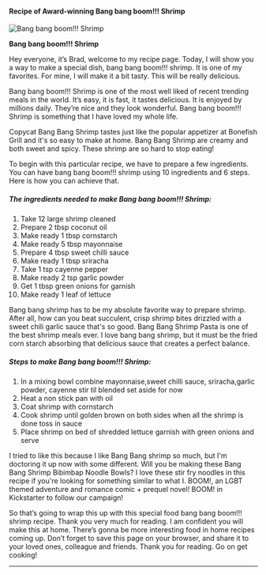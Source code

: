             

#### Recipe of Award-winning Bang bang boom!!! Shrimp

![Bang bang boom!!! Shrimp](https://img-global.cpcdn.com/recipes/4802593198964736/751x532cq70/bang-bang-boom-shrimp-recipe-main-photo.jpg)

**Bang bang boom!!! Shrimp**

Hey everyone, it’s Brad, welcome to my recipe page. Today, I will show you a way to make a special dish, bang bang boom!!! shrimp. It is one of my favorites. For mine, I will make it a bit tasty. This will be really delicious.

Bang bang boom!!! Shrimp is one of the most well liked of recent trending meals in the world. It’s easy, it is fast, it tastes delicious. It is enjoyed by millions daily. They’re nice and they look wonderful. Bang bang boom!!! Shrimp is something that I have loved my whole life.

Copycat Bang Bang Shrimp tastes just like the popular appetizer at Bonefish Grill and it's so easy to make at home. Bang Bang Shrimp are creamy and both sweet and spicy. These shrimp are so hard to stop eating!

To begin with this particular recipe, we have to prepare a few ingredients. You can have bang bang boom!!! shrimp using 10 ingredients and 6 steps. Here is how you can achieve that.

##### The ingredients needed to make Bang bang boom!!! Shrimp:

1.  Take 12 large shrimp cleaned
2.  Prepare 2 tbsp coconut oil
3.  Make ready 1 tbsp cornstarch
4.  Make ready 5 tbsp mayonnaise
5.  Prepare 4 tbsp sweet chilli sauce
6.  Make ready 1 tbsp sriracha
7.  Take 1 tsp cayenne pepper
8.  Make ready 2 tsp garlic powder
9.  Get 1 tbsp green onions for garnish
10.  Make ready 1 leaf of lettuce

Bang bang shrimp has to be my absolute favorite way to prepare shrimp. After all, how can you beat succulent, crisp shrimp bites drizzled with a sweet chili garlic sauce that's so good. Bang Bang Shrimp Pasta is one of the best shrimp meals ever. I love bang bang shrimp, but it must be the fried corn starch absorbing that delicious sauce that creates a perfect balance.

##### Steps to make Bang bang boom!!! Shrimp:

1.  In a mixing bowl combine mayonnaise,sweet chilli sauce, sriracha,garlic powder, cayenne stir til blended set aside for now
2.  Heat a non stick pan with oil
3.  Coat shrimp with cornstarch
4.  Cook shrimp until golden brown on both sides when all the shrimp is done toss in sauce
5.  Place shrimp on bed of shredded lettuce garnish with green onions and serve

I tried to like this because I like Bang Bang shrimp so much, but I'm doctoring it up now with some different. Will you be making these Bang Bang Shrimp Bibimbap Noodle Bowls? I love these stir fry noodles in this recipe if you're looking for something similar to what I. BOOM!, an LGBT themed adventure and romance comic + prequel novel! BOOM! in Kickstarter to follow our campaign!

So that’s going to wrap this up with this special food bang bang boom!!! shrimp recipe. Thank you very much for reading. I am confident you will make this at home. There’s gonna be more interesting food in home recipes coming up. Don’t forget to save this page on your browser, and share it to your loved ones, colleague and friends. Thank you for reading. Go on get cooking!

* * *